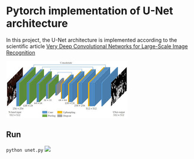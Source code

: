 # Pytorch implementation of U-Net architecture
In this project, the U-Net architecture is implemented according to the scientific article [Very Deep Convolutional Networks for Large-Scale Image Recognition](https://arxiv.org/abs/1505.04597)

![](imgs/unet_img_1.jpg)

## Run
```python unet.py```
![](imgs/unet_img_2.jpg)
